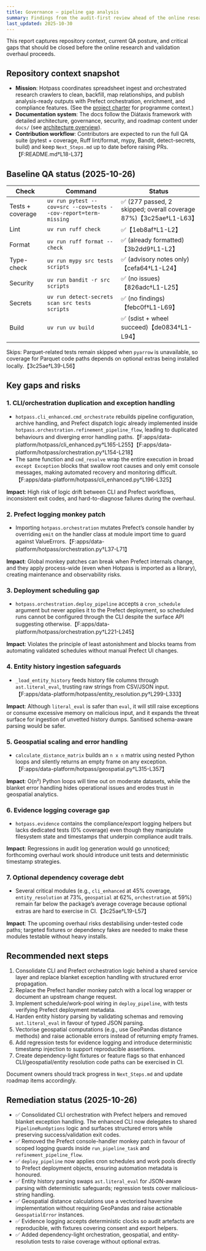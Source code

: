 ```yaml
---
title: Governance — pipeline gap analysis
summary: Findings from the audit-first review ahead of the online research and validation overhaul.
last_updated: 2025-10-30
---
```


This report captures repository context, current QA posture, and critical gaps that should be closed before the online research and validation overhaul proceeds.

## Repository context snapshot

- **Mission**: Hotpass coordinates spreadsheet ingest and orchestrated research crawlers to clean, backfill, map relationships, and publish analysis-ready outputs with Prefect orchestration, enrichment, and compliance features. (See the [project charter](project-charter.md) for programme context.)
- **Documentation system**: The docs follow the Diátaxis framework with detailed architecture, governance, security, and roadmap content under `docs/` (see [architecture overview](../explanations/architecture.md)).
- **Contribution workflow**: Contributors are expected to run the full QA suite (pytest + coverage, Ruff lint/format, mypy, Bandit, detect-secrets, build) and keep `Next_Steps.md` up to date before raising PRs.【F:README.md†L18-L37】

## Baseline QA status (2025-10-26)

| Check            | Command                                                         | Status                                                            |
| ---------------- | --------------------------------------------------------------- | ----------------------------------------------------------------- |
| Tests + coverage | `uv run pytest --cov=src --cov=tests --cov-report=term-missing` | ✅ (277 passed, 2 skipped; overall coverage 87%)【3c25ae†L1-L63】 |
| Lint             | `uv run ruff check`                                             | ✅【1eb8af†L1-L2】                                                |
| Format           | `uv run ruff format --check`                                    | ✅ (already formatted)【3b2dd9†L1-L2】                            |
| Type-check       | `uv run mypy src tests scripts`                                 | ✅ (advisory notes only)【cefa64†L1-L24】                         |
| Security         | `uv run bandit -r src scripts`                                  | ✅ (no issues)【826adc†L1-L25】                                   |
| Secrets          | `uv run detect-secrets scan src tests scripts`                  | ✅ (no findings)【febc0f†L1-L69】                                 |
| Build            | `uv run uv build`                                               | ✅ (sdist + wheel succeed)【de0834†L1-L94】                       |

Skips: Parquet-related tests remain skipped when `pyarrow` is unavailable, so coverage for Parquet code paths depends on optional extras being installed locally.【3c25ae†L39-L56】

## Key gaps and risks

### 1. CLI/orchestration duplication and exception handling

- `hotpass.cli_enhanced.cmd_orchestrate` rebuilds pipeline configuration, archive handling, and Prefect dispatch logic already implemented inside `hotpass.orchestration.refinement_pipeline_flow`, leading to duplicated behaviours and diverging error handling paths.【F:apps/data-platform/hotpass/cli_enhanced.py†L165-L255】【F:apps/data-platform/hotpass/orchestration.py†L154-L218】
- The same function and `cmd_resolve` wrap the entire execution in broad `except Exception` blocks that swallow root causes and only emit console messages, making automated recovery and monitoring difficult.【F:apps/data-platform/hotpass/cli_enhanced.py†L196-L325】

**Impact**: High risk of logic drift between CLI and Prefect workflows, inconsistent exit codes, and hard-to-diagnose failures during the overhaul.

### 2. Prefect logging monkey patch

- Importing `hotpass.orchestration` mutates Prefect’s console handler by overriding `emit` on the handler class at module import time to guard against ValueErrors.【F:apps/data-platform/hotpass/orchestration.py†L37-L71】

**Impact**: Global monkey patches can break when Prefect internals change, and they apply process-wide (even when Hotpass is imported as a library), creating maintenance and observability risks.

### 3. Deployment scheduling gap

- `hotpass.orchestration.deploy_pipeline` accepts a `cron_schedule` argument but never applies it to the Prefect deployment, so scheduled runs cannot be configured through the CLI despite the surface API suggesting otherwise.【F:apps/data-platform/hotpass/orchestration.py†L221-L245】

**Impact**: Violates the principle of least astonishment and blocks teams from automating validated schedules without manual Prefect UI changes.

### 4. Entity history ingestion safeguards

- `_load_entity_history` feeds history file columns through `ast.literal_eval`, trusting raw strings from CSV/JSON input.【F:apps/data-platform/hotpass/entity_resolution.py†L299-L333】

**Impact**: Although `literal_eval` is safer than `eval`, it will still raise exceptions or consume excessive memory on malicious input, and it expands the threat surface for ingestion of unvetted history dumps. Sanitised schema-aware parsing would be safer.

### 5. Geospatial scaling and error handling

- `calculate_distance_matrix` builds an `n x n` matrix using nested Python loops and silently returns an empty frame on any exception.【F:apps/data-platform/hotpass/geospatial.py†L315-L357】

**Impact**: O(n²) Python loops will time out on moderate datasets, while the blanket error handling hides operational issues and erodes trust in geospatial analytics.

### 6. Evidence logging coverage gap

- `hotpass.evidence` contains the compliance/export logging helpers but lacks dedicated tests (0% coverage) even though they manipulate filesystem state and timestamps that underpin compliance audit trails.

**Impact**: Regressions in audit log generation would go unnoticed; forthcoming overhaul work should introduce unit tests and deterministic timestamp strategies.

### 7. Optional dependency coverage debt

- Several critical modules (e.g., `cli_enhanced` at 45% coverage, `entity_resolution` at 73%, `geospatial` at 62%, `orchestration` at 59%) remain far below the package’s average coverage because optional extras are hard to exercise in CI.【3c25ae†L19-L57】

**Impact**: The upcoming overhaul risks destabilising under-tested code paths; targeted fixtures or dependency fakes are needed to make these modules testable without heavy installs.

## Recommended next steps

1. Consolidate CLI and Prefect orchestration logic behind a shared service layer and replace blanket exception handling with structured error propagation.
2. Replace the Prefect handler monkey patch with a local log wrapper or document an upstream change request.
3. Implement schedule/work-pool wiring in `deploy_pipeline`, with tests verifying Prefect deployment metadata.
4. Harden entity history parsing by validating schemas and removing `ast.literal_eval` in favour of typed JSON parsing.
5. Vectorise geospatial computations (e.g., use GeoPandas distance methods) and raise actionable errors instead of returning empty frames.
6. Add regression tests for evidence logging and introduce deterministic timestamp injection to support reproducible assertions.
7. Create dependency-light fixtures or feature flags so that enhanced CLI/geospatial/entity resolution code paths can be exercised in CI.

Document owners should track progress in `Next_Steps.md` and update roadmap items accordingly.

## Remediation status (2025-10-26)

- ✅ Consolidated CLI orchestration with Prefect helpers and removed blanket exception handling. The enhanced CLI now delegates to shared `PipelineRunOptions` logic and surfaces structured errors while preserving success/validation exit codes.
- ✅ Removed the Prefect console-handler monkey patch in favour of scoped logging guards inside `run_pipeline_task` and `refinement_pipeline_flow`.
- ✅ `deploy_pipeline` now applies cron schedules and work pools directly to Prefect deployment objects, ensuring automation metadata is honoured.
- ✅ Entity history parsing swaps `ast.literal_eval` for JSON-aware parsing with deterministic safeguards; regression tests cover malicious-string handling.
- ✅ Geospatial distance calculations use a vectorised haversine implementation without requiring GeoPandas and raise actionable `GeospatialError` instances.
- ✅ Evidence logging accepts deterministic clocks so audit artefacts are reproducible, with fixtures covering consent and export helpers.
- ✅ Added dependency-light orchestration, geospatial, and entity-resolution tests to raise coverage without optional extras.
